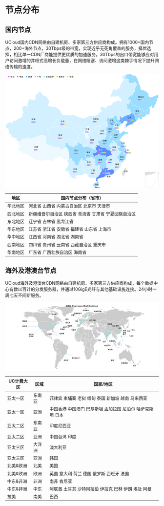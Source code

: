 # 节点分布

## 国内节点

UCloud国内CDN网络由自建机房、多家第三方供应商构成。拥有1000+国内节点，200+海外节点，30Tbps级的带宽，实现近乎无死角覆盖的服务，择优选择，相比单一CDN厂商能提供更优质的加速服务。30Tbps的出口带宽能够应对用户访问激增的井喷式高增长负载量，在网络阻塞、访问激增这类棘手情况下提升网络传输的速度。


![](/images/国内地图.png)

|	地区	|	国内节点分布（省市）						|
|--------|--------|
|	华北地区	|	河北省	  山西省	  内蒙古自治区	  北京市 	天津市		|
|	西北地区	|	新疆维吾尔自治区  	陕西省 	青海省 	甘肃省 	宁夏回族自治区		|
|	东北地区	|	辽宁省 	吉林省	  黑龙江省				|
|	华东地区	|	江苏省	  浙江省	  安徽省 	福建省	  山东省	  上海市	|
|	华中地区	|	江西省	  河南省 	湖北省 	湖南省			|
|	西南地区	|	四川省 	贵州省 	云南省 	西藏自治区 	重庆市		|
|	华南地区	|	广东省 	广西壮族自治区	  海南省				|



## 海外及港澳台节点

UCloud海外及港澳台CDN网络由自建机房、多家第三方供应商构成，每个数据中心有数以百计的分发服务器，并通过10GigE光纤与其他基础设施连接。24小时一周七天不间断服务。


![](/images/oversea_node.png)


| UC计费大区  |	区域	|  国家/地区  |			
|  ------  |  ------|------|
|  亚太一区  |	东南亚	  |  菲律宾	柬埔寨	老挝	缅甸 泰国	新加坡	越南	马来西亚  |
|  亚太一区	 |  亚洲  |	中国香港	中国澳门	巴基斯坦	孟加拉国 尼泊尔	哈萨克斯坦	日本	|
|  亚太二区	 |   东南亚  |	印度尼西亚	|
|  亚太二区  |	亚洲	|  中国台湾	印度		|
|  亚太三区  |	大洋洲	|  澳大利亚			|
|  亚太三区	|  亚洲	|  韩国			|
|  北美&欧洲	|  北美	|  美国			|
|  北美&欧洲	|  欧洲	|  英国	意大利	荷兰	德国  俄罗斯	西班牙	法国	|
|  中东&非洲	|  非洲	|  南非	肯尼亚		|
|  中东&非洲	|  中东	|  阿联酋	土耳其	沙特阿拉伯	伊拉克	巴林	伊朗	埃及	阿曼  |
|  拉美	|  南美	|  巴西	|  墨西哥	哥伦比亚	|










